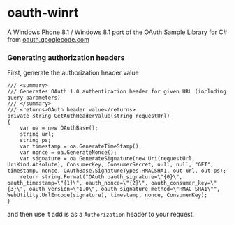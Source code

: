 # oauth-winrt
A Windows Phone 8.1 / Windows 8.1 port of the OAuth Sample Library for C# from [oauth.googlecode.com](http://oauth.googlecode.com)

### Generating authorization headers

First, generate the authorization header value

````
/// <summary>
/// Generates OAuth 1.0 authentication header for given URL (including query parameters)
/// </summary>
/// <returns>OAuth header value</returns>
private string GetAuthHeaderValue(string requestUrl)
{
    var oa = new OAuthBase();
    string url;
    string ps;
    var timestamp = oa.GenerateTimeStamp();
    var nonce = oa.GenerateNonce();
    var signature = oa.GenerateSignature(new Uri(requestUrl, UriKind.Absolute), ConsumerKey, ConsumerSecret, null, null, "GET", timestamp, nonce, OAuthBase.SignatureTypes.HMACSHA1, out url, out ps);
    return string.Format("OAuth oauth_signature=\"{0}\", oauth_timestamp=\"{1}\", oauth_nonce=\"{2}\", oauth_consumer_key=\"{3}\", oauth_version=\"1.0\", oauth_signature_method=\"HMAC-SHA1\"", WebUtility.UrlEncode(signature), timestamp, nonce, ConsumerKey);
}
````

and then use it add is as a `Authorization` header to your request.

